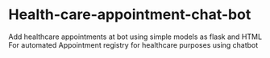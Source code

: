 # Health-care-appointment-chat-bot
Add healthcare appointments at bot using simple models as flask and HTML For automated Appointment registry for healthcare purposes using chatbot
